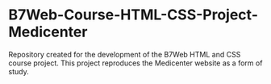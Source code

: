 # B7Web-Course-HTML-CSS-Project-Medicenter

Repository created for the development of the B7Web HTML and CSS course project.
This project reproduces the Medicenter website as a form of study.
